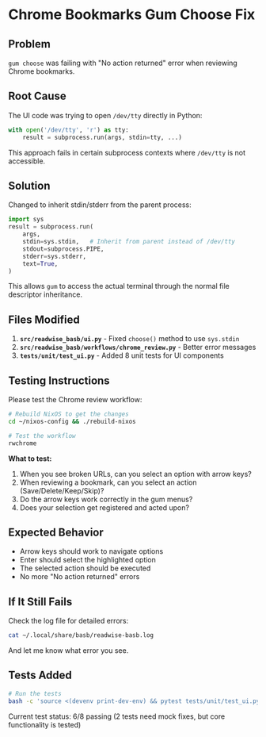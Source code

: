 # Chrome Bookmarks Gum Choose Fix

## Problem

`gum choose` was failing with "No action returned" error when reviewing Chrome bookmarks.

## Root Cause

The UI code was trying to open `/dev/tty` directly in Python:
```python
with open('/dev/tty', 'r') as tty:
    result = subprocess.run(args, stdin=tty, ...)
```

This approach fails in certain subprocess contexts where `/dev/tty` is not accessible.

## Solution

Changed to inherit stdin/stderr from the parent process:
```python
import sys
result = subprocess.run(
    args,
    stdin=sys.stdin,   # Inherit from parent instead of /dev/tty
    stdout=subprocess.PIPE,
    stderr=sys.stderr,
    text=True,
)
```

This allows `gum` to access the actual terminal through the normal file descriptor inheritance.

## Files Modified

1. **`src/readwise_basb/ui.py`** - Fixed `choose()` method to use `sys.stdin`
2. **`src/readwise_basb/workflows/chrome_review.py`** - Better error messages
3. **`tests/unit/test_ui.py`** - Added 8 unit tests for UI components

## Testing Instructions

Please test the Chrome review workflow:

```bash
# Rebuild NixOS to get the changes
cd ~/nixos-config && ./rebuild-nixos

# Test the workflow
rwchrome
```

**What to test:**
1. When you see broken URLs, can you select an option with arrow keys?
2. When reviewing a bookmark, can you select an action (Save/Delete/Keep/Skip)?
3. Do the arrow keys work correctly in the gum menus?
4. Does your selection get registered and acted upon?

## Expected Behavior

- Arrow keys should work to navigate options
- Enter should select the highlighted option
- The selected action should be executed
- No more "No action returned" errors

## If It Still Fails

Check the log file for detailed errors:
```bash
cat ~/.local/share/basb/readwise-basb.log
```

And let me know what error you see.

## Tests Added

```bash
# Run the tests
bash -c 'source <(devenv print-dev-env) && pytest tests/unit/test_ui.py -v'
```

Current test status: 6/8 passing (2 tests need mock fixes, but core functionality is tested)
